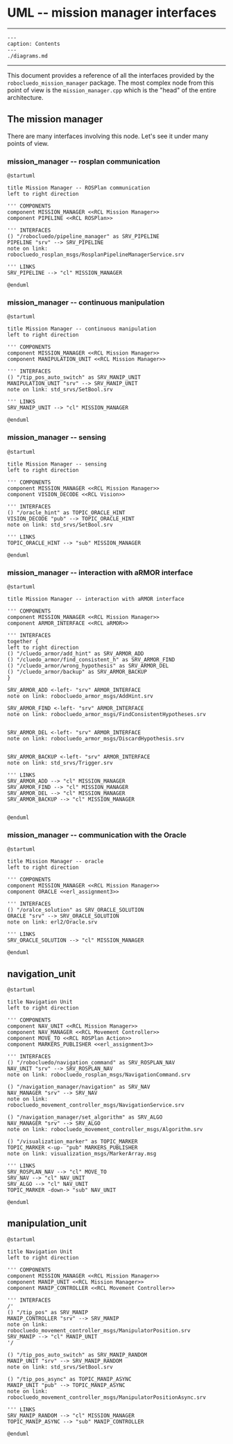 
# UML -- mission manager interfaces

---

```{toctree}
---
caption: Contents
---
./diagrams.md
```

---

This document provides a reference of all the interfaces provided by the `robocluedo_mission_manager` package. The most complex node from this point of view is the `mission_manager.cpp` which is the "head" of the entire architecture. 

## The mission manager

There are many interfaces involving this node. Let's see it under many points of view.

### mission_manager -- rosplan communication

```{uml}
@startuml

title Mission Manager -- ROSPlan communication
left to right direction

''' COMPONENTS
component MISSION_MANAGER <<RCL Mission Manager>>
component PIPELINE <<RCL ROSPlan>>

''' INTERFACES
() "/robocluedo/pipeline_manager" as SRV_PIPELINE
PIPELINE "srv" --> SRV_PIPELINE
note on link: robocluedo_rosplan_msgs/RosplanPipelineManagerService.srv

''' LINKS
SRV_PIPELINE --> "cl" MISSION_MANAGER

@enduml
```

### mission_manager -- continuous manipulation

```{uml}
@startuml

title Mission Manager -- continuous manipulation
left to right direction

''' COMPONENTS
component MISSION_MANAGER <<RCL Mission Manager>>
component MANIPULATION_UNIT <<RCL Mission Manager>>

''' INTERFACES
() "/tip_pos_auto_switch" as SRV_MANIP_UNIT
MANIPULATION_UNIT "srv" --> SRV_MANIP_UNIT
note on link: std_srvs/SetBool.srv

''' LINKS
SRV_MANIP_UNIT --> "cl" MISSION_MANAGER

@enduml
```

### mission_manager -- sensing

```{uml}
@startuml

title Mission Manager -- sensing
left to right direction

''' COMPONENTS
component MISSION_MANAGER <<RCL Mission Manager>>
component VISION_DECODE <<RCL Vision>>

''' INTERFACES
() "/oracle_hint" as TOPIC_ORACLE_HINT
VISION_DECODE "pub" --> TOPIC_ORACLE_HINT
note on link: std_srvs/SetBool.srv

''' LINKS
TOPIC_ORACLE_HINT --> "sub" MISSION_MANAGER

@enduml
```

### mission_manager -- interaction with aRMOR interface

```{uml}
@startuml

title Mission Manager -- interaction with aRMOR interface

''' COMPONENTS
component MISSION_MANAGER <<RCL Mission Manager>>
component ARMOR_INTERFACE <<RCL aRMOR>>

''' INTERFACES
together {
left to right direction
() "/cluedo_armor/add_hint" as SRV_ARMOR_ADD
() "/cluedo_armor/find_consistent_h" as SRV_ARMOR_FIND
() "/cluedo_armor/wrong_hypothesis" as SRV_ARMOR_DEL
() "/cluedo_armor/backup" as SRV_ARMOR_BACKUP
}

SRV_ARMOR_ADD <-left- "srv" ARMOR_INTERFACE
note on link: robocluedo_armor_msgs/AddHint.srv

SRV_ARMOR_FIND <-left- "srv" ARMOR_INTERFACE
note on link: robocluedo_armor_msgs/FindConsistentHypotheses.srv


SRV_ARMOR_DEL <-left- "srv" ARMOR_INTERFACE
note on link: robocluedo_armor_msgs/DiscardHypothesis.srv


SRV_ARMOR_BACKUP <-left- "srv" ARMOR_INTERFACE
note on link: std_srvs/Trigger.srv

''' LINKS
SRV_ARMOR_ADD --> "cl" MISSION_MANAGER
SRV_ARMOR_FIND --> "cl" MISSION_MANAGER
SRV_ARMOR_DEL --> "cl" MISSION_MANAGER
SRV_ARMOR_BACKUP --> "cl" MISSION_MANAGER


@enduml
```

### mission_manager -- communication with the Oracle

```{uml}
@startuml

title Mission Manager -- oracle
left to right direction

''' COMPONENTS
component MISSION_MANAGER <<RCL Mission Manager>>
component ORACLE <<erl_assignment3>>

''' INTERFACES
() "/oralce_solution" as SRV_ORACLE_SOLUTION
ORACLE "srv" --> SRV_ORACLE_SOLUTION
note on link: erl2/Oracle.srv

''' LINKS
SRV_ORACLE_SOLUTION --> "cl" MISSION_MANAGER

@enduml
```

## navigation_unit

```{uml}
@startuml

title Navigation Unit
left to right direction

''' COMPONENTS
component NAV_UNIT <<RCL Mission Manager>>
component NAV_MANAGER <<RCL Movement Controller>>
component MOVE_TO <<RCL ROSPlan Action>>
component MARKERS_PUBLISHER <<erl_assignment3>>

''' INTERFACES
() "/robocluedo/navigation_command" as SRV_ROSPLAN_NAV
NAV_UNIT "srv" --> SRV_ROSPLAN_NAV
note on link: robocluedo_rosplan_msgs/NavigationCommand.srv

() "/navigation_manager/navigation" as SRV_NAV
NAV_MANAGER "srv" --> SRV_NAV
note on link: robocluedo_movement_controller_msgs/NavigationService.srv

() "/navigation_manager/set_algorithm" as SRV_ALGO
NAV_MANAGER "srv" --> SRV_ALGO
note on link: robocluedo_movement_controller_msgs/Algorithm.srv

() "/visualization_marker" as TOPIC_MARKER
TOPIC_MARKER <-up- "pub" MARKERS_PUBLISHER
note on link: visualization_msgs/MarkerArray.msg

''' LINKS
SRV_ROSPLAN_NAV --> "cl" MOVE_TO
SRV_NAV --> "cl" NAV_UNIT
SRV_ALGO --> "cl" NAV_UNIT
TOPIC_MARKER -down-> "sub" NAV_UNIT

@enduml
```

## manipulation_unit

```{uml}
@startuml

title Navigation Unit
left to right direction

''' COMPONENTS
component MISSION_MANAGER <<RCL Mission Manager>>
component MANIP_UNIT <<RCL Mission Manager>>
component MANIP_CONTROLLER <<RCL Movement Controller>>

''' INTERFACES
/'
() "/tip_pos" as SRV_MANIP
MANIP_CONTROLLER "srv" --> SRV_MANIP
note on link: robocluedo_movement_controller_msgs/ManipulatorPosition.srv
SRV_MANIP --> "cl" MANIP_UNIT
'/

() "/tip_pos_auto_switch" as SRV_MANIP_RANDOM
MANIP_UNIT "srv" --> SRV_MANIP_RANDOM
note on link: std_srvs/SetBool.srv

() "/tip_pos_async" as TOPIC_MANIP_ASYNC
MANIP_UNIT "pub" --> TOPIC_MANIP_ASYNC
note on link: robocluedo_movement_controller_msgs/ManipulatorPositionAsync.srv

''' LINKS
SRV_MANIP_RANDOM --> "cl" MISSION_MANAGER
TOPIC_MANIP_ASYNC --> "sub" MANIP_CONTROLLER

@enduml
```
